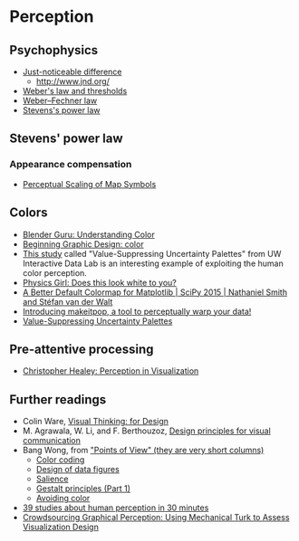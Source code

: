 # Perception

## Psychophysics

- [Just-noticeable difference](https://en.wikipedia.org/wiki/Just-noticeable_difference)
  - http://www.jnd.org/
- [Weber's law and thresholds](https://www.khanacademy.org/test-prep/mcat/processing-the-environment/sensory-perception/v/webers-law-and-thresholds)
- [Weber–Fechner law](https://en.wikipedia.org/wiki/Weber%E2%80%93Fechner_law)
- [Stevens's power law](https://en.wikipedia.org/wiki/Stevens%27s_power_law)

## Stevens' power law 

### Appearance compensation

- [Perceptual Scaling of Map Symbols](https://makingmaps.net/2007/08/28/perceptual-scaling-of-map-symbols/)

## Colors

- [Blender Guru: Understanding Color](https://www.youtube.com/watch?v=Qj1FK8n7WgY)
- [Beginning Graphic Design: color](https://www.youtube.com/watch?v=_2LLXnUdUIc)
- [This study](https://medium.com/@uwdata/value-suppressing-uncertainty-palettes-426130122ce9) called "Value-Suppressing Uncertainty Palettes" from UW Interactive Data Lab is an interesting example of exploiting the human color perception. 
- [Physics Girl: Does this look white to you?](https://www.youtube.com/watch?v=uNOKWoDtbSk)
- [A Better Default Colormap for Matplotlib | SciPy 2015 | Nathaniel Smith and Stéfan van der Walt](https://www.youtube.com/watch?v=xAoljeRJ3lU)
- [Introducing makeitpop, a tool to perceptually warp your data!](https://predictablynoisy.com/makeitpop-intro)
- [Value-Suppressing Uncertainty Palettes](https://medium.com/@uwdata/value-suppressing-uncertainty-palettes-426130122ce9)

## Pre-attentive processing

- [Christopher Healey: Perception in Visualization](https://www.csc2.ncsu.edu/faculty/healey/PP)

## Further readings

- Colin Ware, [Visual Thinking: for Design](http://www.amazon.com/Visual-Thinking-Kaufmann-Interactive-Technologies/dp/0123708966)
- M. Agrawala, W. Li, and F. Berthouzoz, [Design principles for visual communication](http://vis.berkeley.edu/papers/designprinciples/p60-agrawala.pdf)
- Bang Wong, from ["Points of View" (they are very short columns)](http://blogs.nature.com/methagora/2013/07/data-visualization-points-of-view.html)
  - [Color coding](http://www.nature.com/nmeth/journal/v7/n8/full/nmeth0810-573.html)
  - [Design of data figures](http://www.nature.com/nmeth/journal/v7/n9/full/nmeth0910-665.html)
  - [Salience](http://www.nature.com/nmeth/journal/v7/n10/full/nmeth1010-773.html)
  - [Gestalt principles (Part 1)](http://www.nature.com/nmeth/journal/v7/n11/full/nmeth1110-863.html)
  - [Avoiding color](http://www.nature.com/nmeth/journal/v8/n7/full/nmeth.1642.html)
- [39 studies about human perception in 30 minutes](https://medium.com/@kennelliott/39-studies-about-human-perception-in-30-minutes-4728f9e31a73#.msiyfzvmr)
- [Crowdsourcing Graphical Perception: Using Mechanical Turk to Assess Visualization Design](http://idl.cs.washington.edu/papers/crowdsourcing-graphical-perception/)
